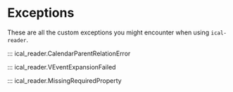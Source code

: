 # Exceptions

These are all the custom exceptions you might encounter when using `ical-reader`.

::: ical_reader.CalendarParentRelationError

::: ical_reader.VEventExpansionFailed

::: ical_reader.MissingRequiredProperty